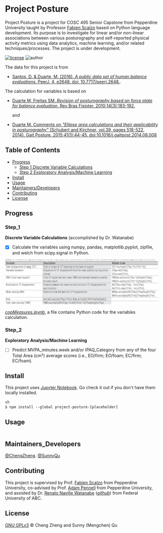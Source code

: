 # Project Posture

Project Posture is a project for COSC 495 Senior Capstone from Pepperdine University taught by Professor [Fabien Scalzo](http://web.cs.ucla.edu/~fab/) based on Python language development. Its purpose is to investigate for linear and/or non-linear associations between various posturography and self-reported physical activity metrics using data analytics, machine learning, and/or related techniques/processes. The project is under development.

[![license](https://img.shields.io/github/license/chengmeowz/project-posture.svg)](https://github.com/chengmeowz/project-posture/blob/main/LICENSE)
![author](https://img.shields.io/badge/Author-Cheng&Sunny-blue.svg)

The data for this project is from 
* [Santos, D. & Duarte, M. (2016). *A public data set of human balance evaluations*. PeerJ, 4, e2648. doi: 10.7717/peerj.2648.](https://peerj.com/articles/2648/).

The calculation for variables is based on 
* [Duarte M, Freitas SM. *Revision of posturography based on force plate for balance evaluation*. Rev Bras Fisioter. 2010;14(3):183-192.](http://www.scielo.br/pdf/rbfis/v14n3/en_03.pdf)

  and 

* [Duarte M. Comments on *"Ellipse area calculations and their applicability in posturography"* (Schubert and Kirchner, vol.39, pages 518-522, 2014). Gait Posture. 2015;41(1):44-45. doi:10.1016/j.gaitpost.2014.08.008](http://citeseerx.ist.psu.edu/viewdoc/download?doi=10.1.1.659.1973&rep=rep1&type=pdf)

## Table of Contents

- [Progress](#progress)
   	- [Step 1 Discrete Variable Calculations](#step_1)
   	- [Step 2 Exploratory Analysis/Machine Learning](#step_2)
- [Install](#install)
- [Usage](#usage)
- [Maintainers/Developers](#maintainers_developers)
- [Contributing](#contributing)
- [License](#license)

## Progress

### Step_1
**Discrete Variable Calculations** (accomplished by Dr. Watanabe)

- [X] Calculate the variables using numpy, pandas, matplotlib.pyplot, zipfile, and welch from scipy.signal in Python.

![alt text](https://github.com/chengmeowz/project-posture/blob/main/extra/variables_calculation.jpg?raw=true)

[*copMeasures.ipynb*](https://colab.research.google.com/drive/1oOHwtgAxazdcARhygBb5DLKYAf-HDTT8?usp=sharing#scrollTo=8MrFIHv6OpQu), a file contains Python code for the variables calculation.

### Step_2
**Exploratory Analysis/Machine Learning**

- [ ] Predict MVPA_minutes.week and/or IPAQ_Category from any of the four Total Area (cm²) average scores (i.e., EO/firm; EO/foam; EC/firm; EC/foam).

## Install

This project uses [Jupyter Notebook](https://jupyter.org/install). Go check it out if you don't have them locally installed.

```
sh
$ npm install --global project-posture-[placeholder]
```

## Usage

```
```

## Maintainers_Developers

[@ChengZheng](https://github.com/chengmeowz).
[@SunnyQu](https://github.com/suii-bit)

## Contributing

This project is supervised by Prof. [Fabien Scalzo](https://seaver.pepperdine.edu/academics/faculty/fabien-scalzo/) from Pepperdine University, co-advised by Prof. [Adam Pennell](https://seaver.pepperdine.edu/academics/faculty/adam-pennell/) from Pepperdine University, and assisted by Dr. [Renato Naville Watanabe](http://ebm.ufabc.edu.br/docentes/renato/) ([*github*](https://github.com/rnwatanabe)) from Federal University of ABC.

## License

[GNU GPLv3](LICENSE) © Cheng Zheng and Sunny (Mengchen) Qu
